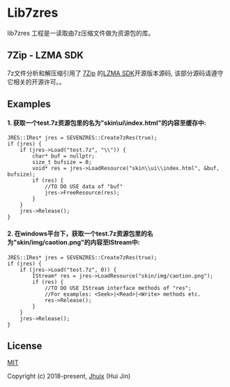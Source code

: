 Lib7zres
=============

lib7zres 工程是一读取由7z压缩文件做为资源包的库。

## 7Zip - LZMA SDK 

7z文件分析和解压缩引用了 [7Zip](https://www.7-zip.org) 的[LZMA SDK](https://www.7-zip.org/sdk.html)开源版本源码, 该部分源码请遵守它相关的开源许可。。

## Examples

#### 1. 获取一个test.7z资源包里的名为"skin\\ui\\index.html"的内容至缓存中:

```
JRES::IRes* jres = SEVENZRES::Create7zRes(true);
if (jres) {
    if (jres->Load("test.7z", "\\")) {
        char* buf = nullptr;
        size_t bufsize = 0;
        void* res = jres->LoadResource("skin\\ui\\index.html", &buf, bufsize);
        if (res) {
            //TO DO USE data of "buf"
            jres->FreeResource(res);
        }
    }
    jres->Release();
}
```

#### 2. 在windows平台下，获取一个test.7z资源包里的名为"skin/img/caotion.png"的内容至IStream中:

```
JRES::IRes* jres = SEVENZRES::Create7zRes(true);
if (jres) {
    if (jres->Load("test.7z", 0)) {
        IStream* res = jres->LoadResource("skin/img/caotion.png");
        if (res) {
            //TO DO USE IStream interface methods of "res";
            //For examples: <Seek>|<Read>|<Write> methods etc.
            res->Release();
        }
    }
    jres->Release();
}
```

## License

[MIT](http://opensource.org/licenses/MIT)

Copyright (c) 2018-present, [Jhuix](mailto:jhuix0117@gmail.com) (Hui Jin)
